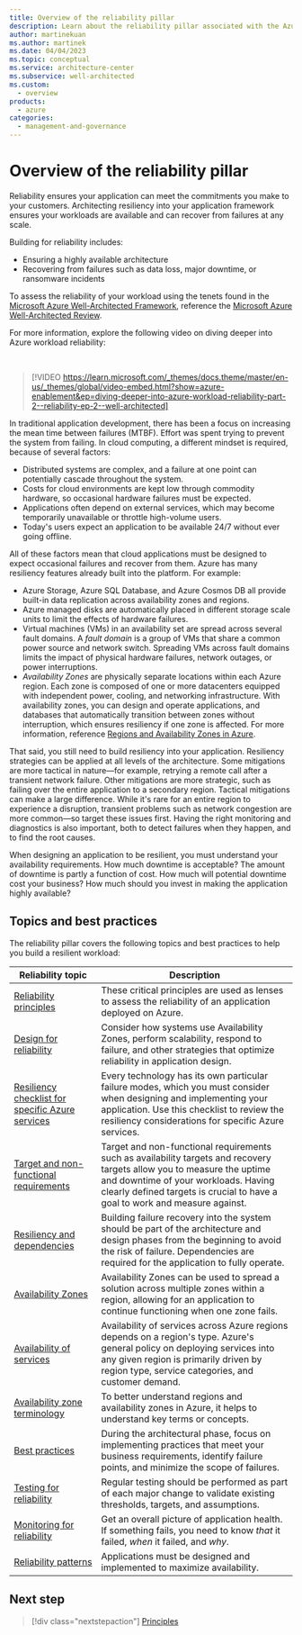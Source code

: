 ```yaml
---
title: Overview of the reliability pillar
description: Learn about the reliability pillar associated with the Azure Well-Architected Framework and how reliability can help you meet your customer commitments.
author: martinekuan
ms.author: martinek
ms.date: 04/04/2023
ms.topic: conceptual
ms.service: architecture-center
ms.subservice: well-architected
ms.custom:
  - overview
products:
  - azure
categories:
  - management-and-governance
---
```


# Overview of the reliability pillar

Reliability ensures your application can meet the commitments you make to your customers. Architecting resiliency into your application framework ensures your workloads are available and can recover from failures at any scale.

Building for reliability includes:

- Ensuring a highly available architecture
- Recovering from failures such as data loss, major downtime, or ransomware incidents

To assess the reliability of your workload using the tenets found in the [Microsoft Azure Well-Architected Framework](/azure/architecture/framework/), reference the [Microsoft Azure Well-Architected Review](/assessments/?id=azure-architecture-review&mode=pre-assessment).

For more information, explore the following video on diving deeper into Azure workload reliability:

<!-- markdownlint-disable MD034 -->

<br/>

> [!VIDEO https://learn.microsoft.com/_themes/docs.theme/master/en-us/_themes/global/video-embed.html?show=azure-enablement&ep=diving-deeper-into-azure-workload-reliability-part-2--reliability-ep-2--well-architected]

<!-- markdownlint-enable MD034 -->

In traditional application development, there has been a focus on increasing the mean time between failures (MTBF). Effort was spent trying to prevent the system from failing. In cloud computing, a different mindset is required, because of several factors:

- Distributed systems are complex, and a failure at one point can potentially cascade throughout the system.
- Costs for cloud environments are kept low through commodity hardware, so occasional hardware failures must be expected.
- Applications often depend on external services, which may become temporarily unavailable or throttle high-volume users.
- Today's users expect an application to be available 24/7 without ever going offline.

All of these factors mean that cloud applications must be designed to expect occasional failures and recover from them. Azure has many resiliency features already built into the platform. For example:

- Azure Storage, Azure SQL Database, and Azure Cosmos DB all provide built-in data replication across availability zones and regions.
- Azure managed disks are automatically placed in different storage scale units to limit the effects of hardware failures.
- Virtual machines (VMs) in an availability set are spread across several fault domains. A *fault domain* is a group of VMs that share a common power source and network switch. Spreading VMs across fault domains limits the impact of physical hardware failures, network outages, or power interruptions.
- *Availability Zones* are physically separate locations within each Azure region. Each zone is composed of one or more datacenters equipped with independent power, cooling, and networking infrastructure. With availability zones, you can design and operate applications, and databases that automatically transition between zones without interruption, which ensures resiliency if one zone is affected. For more information, reference [Regions and Availability Zones in Azure](/azure/availability-zones/az-overview).

That said, you still need to build resiliency into your application. Resiliency strategies can be applied at all levels of the architecture. Some mitigations are more tactical in nature&mdash;for example, retrying a remote call after a transient network failure. Other mitigations are more strategic, such as failing over the entire application to a secondary region. Tactical mitigations can make a large difference. While it's rare for an entire region to experience a disruption, transient problems such as network congestion are more common&mdash;so target these issues first. Having the right monitoring and diagnostics is also important, both to detect failures when they happen, and to find the root causes.

When designing an application to be resilient, you must understand your availability requirements. How much downtime is acceptable? The amount of downtime is partly a function of cost. How much will potential downtime cost your business? How much should you invest in making the application highly available?

## Topics and best practices

The reliability pillar covers the following topics and best practices to help you build a resilient workload:

|Reliability topic|Description|
|-----------------|-----------|
|[Reliability principles](principles.md)|These critical principles are used as lenses to assess the reliability of an application deployed on Azure.|
|[Design for reliability](design-checklist.md)|Consider how systems use Availability Zones, perform scalability, respond to failure, and other strategies that optimize reliability in application design.|
|[Resiliency checklist for specific Azure services](/azure/architecture/checklist/resiliency-per-service)|Every technology has its own particular failure modes, which you must consider when designing and implementing your application. Use this checklist to review the resiliency considerations for specific Azure services.|
|[Target and non-functional requirements](design-requirements.md)|Target and non-functional requirements such as availability targets and recovery targets allow you to measure the uptime and downtime of your workloads. Having clearly defined targets is crucial to have a goal to work and measure against.|
|[Resiliency and dependencies](design-resiliency.md)|Building failure recovery into the system should be part of the architecture and design phases from the beginning to avoid the risk of failure. Dependencies are required for the application to fully operate.|
|[Availability Zones](/azure/architecture/high-availability/building-solutions-for-high-availability)|Availability Zones can be used to spread a solution across multiple zones within a region, allowing for an application to continue functioning when one zone fails.|
|[Availability of services](/azure/availability-zones/region-types-service-categories-azure)|Availability of services across Azure regions depends on a region's type. Azure's general policy on deploying services into any given region is primarily driven by region type, service categories, and customer demand.|
|[Availability zone terminology](/azure/availability-zones/glossary)|To better understand regions and availability zones in Azure, it helps to understand key terms or concepts.|
|[Best practices](design-best-practices.md)|During the architectural phase, focus on implementing practices that meet your business requirements, identify failure points, and minimize the scope of failures.|
|[Testing for reliability](test-checklist.md)|Regular testing should be performed as part of each major change to validate existing thresholds, targets, and assumptions.|
|[Monitoring for reliability](monitor-checklist.md)|Get an overall picture of application health. If something fails, you need to know *that* it failed, *when* it failed, and *why*.|
|[Reliability patterns](reliability-patterns.md)|Applications must be designed and implemented to maximize availability.|

## Next step

> [!div class="nextstepaction"]
> [Principles](./principles.md)
